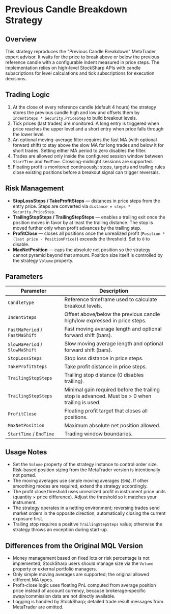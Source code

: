 # Previous Candle Breakdown Strategy

## Overview
This strategy reproduces the "Previous Candle Breakdown" MetaTrader expert advisor. It waits for the price to break above or below the previous reference candle with a configurable indent measured in price steps. The implementation relies on high-level StockSharp APIs with candle subscriptions for level calculations and tick subscriptions for execution decisions.

## Trading Logic
1. At the close of every reference candle (default 4 hours) the strategy stores the previous candle high and low and offsets them by `IndentSteps * Security.PriceStep` to build breakout levels.
2. Tick prices (last trades) are monitored. A long entry is triggered when price reaches the upper level and a short entry when price falls through the lower level.
3. An optional moving-average filter requires the fast MA (with optional forward shift) to stay above the slow MA for long trades and below it for short trades. Setting either MA period to zero disables the filter.
4. Trades are allowed only inside the configured session window between `StartTime` and `EndTime`. Crossing-midnight sessions are supported.
5. Floating profit is monitored continuously: stops, targets and trailing rules close existing positions before a breakout signal can trigger reversals.

## Risk Management
- **StopLossSteps / TakeProfitSteps** — distances in price steps from the entry price. Steps are converted via `distance = steps * Security.PriceStep`.
- **TrailingStopSteps / TrailingStepSteps** — enables a trailing exit once the position moves in favor by at least the trailing distance. The stop is moved further only when profit advances by the trailing step.
- **ProfitClose** — closes all positions once the unrealized profit (`Position * (last price - PositionPrice)`) exceeds the threshold. Set to `0` to disable.
- **MaxNetPosition** — caps the absolute net position so the strategy cannot pyramid beyond that amount. Position size itself is controlled by the strategy `Volume` property.

## Parameters
| Parameter | Description |
|-----------|-------------|
| `CandleType` | Reference timeframe used to calculate breakout levels. |
| `IndentSteps` | Offset above/below the previous candle high/low expressed in price steps. |
| `FastMaPeriod` / `FastMaShift` | Fast moving average length and optional forward shift (bars). |
| `SlowMaPeriod` / `SlowMaShift` | Slow moving average length and optional forward shift (bars). |
| `StopLossSteps` | Stop loss distance in price steps. |
| `TakeProfitSteps` | Take profit distance in price steps. |
| `TrailingStopSteps` | Trailing stop distance (0 disables trailing). |
| `TrailingStepSteps` | Minimal gain required before the trailing stop is advanced. Must be > 0 when trailing is used. |
| `ProfitClose` | Floating profit target that closes all positions. |
| `MaxNetPosition` | Maximum absolute net position allowed. |
| `StartTime` / `EndTime` | Trading window boundaries. |

## Usage Notes
- Set the `Volume` property of the strategy instance to control order size. Risk-based position sizing from the MetaTrader version is intentionally not ported.
- The moving averages use simple moving averages (`SMA`). If other smoothing modes are required, extend the strategy accordingly.
- The profit close threshold uses unrealized profit in instrument price units (quantity × price difference). Adjust the threshold so it matches your instrument.
- The strategy operates in a netting environment; reversing trades send market orders in the opposite direction, automatically closing the current exposure first.
- Trailing stop requires a positive `TrailingStepSteps` value; otherwise the strategy throws an exception during start-up.

## Differences from the Original MQL Version
- Money management based on fixed lots or risk percentage is not implemented; StockSharp users should manage size via the `Volume` property or external portfolio managers.
- Only simple moving averages are supported; the original allowed different MA types.
- Profit-close logic uses floating PnL computed from average position price instead of account currency, because brokerage-specific swap/commission data are not directly available.
- Logging is handled by StockSharp; detailed trade result messages from MetaTrader are omitted.
